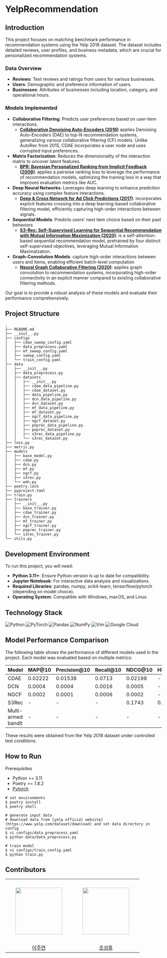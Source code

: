 # YelpRecommendation

## Introduction
This project focuses on matching benchmark performance in recommendation systems using the Yelp 2018 dataset. The dataset includes detailed reviews, user profiles, and business metadata, which are crucial for personalized recommendation systems. 

### Data Overview
- **Reviews**: Text reviews and ratings from users for various businesses.
- **Users**: Demographic and preference information of users.
- **Businesses**: Attributes of businesses including location, category, and operational hours.

### Models Implemented
- **Collaborative Filtering**: Predicts user preferences based on user-item interactions.
  - **[Collaborative Denoising Auto-Encoders (2016)](https://alicezheng.org/papers/wsdm16-cdae.pdf)** applies Denoising Auto-Encoders (DAE) to top-N recommendation systems, generalizing various collaborative filtering (CF) models. Unlike AutoRec from 2015, CDAE incorporates a user node and uses corrupted input preferences.
- **Matrix Factorization**: Reduces the dimensionality of the interaction matrix to uncover latent features.
  - **[BPR: Bayesian Personalized Ranking from Implicit Feedback (2009)](https://arxiv.org/pdf/1205.2618)**: applies a pairwise ranking loss to leverage the performance of recommendation models, optimizing the training loss in a way that improves evaluation metrics like AUC.
- **Deep Neural Networks**: Leverages deep learning to enhance prediction accuracy using complex feature interactions.
  - **[Deep & Cross Network for Ad Click Predictions (2017)](https://arxiv.org/pdf/1708.05123)**: incorporates explicit features crossing into a deep learning-based collaborative filtering model, efficiently capturing high-order interactions between signals.
- **Sequential Models**: Predicts users' next item choice based on their past behaviors
  - **[S3-Rec: Self-Supervised Learning for Sequential Recommendation with Mutual Information Maximization (2020)](https://arxiv.org/pdf/2008.07873)**: is a self-attention-based sequential recommendation model, pretrained by four distinct self-supervised objectives, leveraging Mutual Information Maximalzation.
- **Graph-Convolution Models**: capture high-order interactions between users and items, enabling efficient batch-level computation
  - **[Neural Graph Collaborative Filtering (2020)](https://arxiv.org/pdf/1905.08108)**: applies graph convolution to recommendation systems, incorporating high-order connectivity in an explicit manner compared to existing collaborative filtering methods.

Our goal is to provide a robust analysis of these models and evaluate their performance comprehensively.

## Project Structure
```
.
├── README.md
├── __init__.py
├── configs
│   ├── cdae_sweep_config.yaml
│   ├── data_preprocess.yaml
│   ├── mf_sweep_config.yaml
│   ├── sweep_config.yaml
│   └── train_config.yaml
├── data
│   ├── __init__.py
│   ├── data_preprocess.py
│   ├── datasets
│   │   ├── __init__.py
│   │   ├── cdae_data_pipeline.py
│   │   ├── cdae_dataset.py
│   │   ├── data_pipeline.py
│   │   ├── dcn_data_pipeline.py
│   │   ├── dcn_dataset.py
│   │   ├── mf_data_pipeline.py
│   │   ├── mf_dataset.py
│   │   ├── ngcf_data_pipeline.py
│   │   ├── ngcf_dataset.py
│   │   ├── poprec_data_pipeline.py
│   │   ├── poprec_dataset.py
│   │   ├── s3rec_data_pipeline.py
│   │   └── s3rec_dataset.py
├── loss.py
├── metric.py
├── models
│   ├── base_model.py
│   ├── cdae.py
│   ├── dcn.py
│   ├── mf.py
│   ├── ngcf.py
│   ├── s3rec.py
│   └── wdn.py
├── poetry.lock
├── pyproject.toml
├── train.py
├── trainers
│   ├── __init__.py
│   ├── base_trainer.py
│   ├── cdae_trainer.py
│   ├── dcn_trainer.py
│   ├── mf_trainer.py
│   ├── ngcf_trainer.py
│   ├── poprec_trainer.py
│   └── s3rec_trainer.py
└── utils.py
```

## Development Environment
To run this project, you will need:
- **Python 3.11+**: Ensure Python version is up to date for compatibility.
- **Jupyter Notebook**: For interactive data analysis and visualizations.
- **Required Libraries**: pandas, numpy, scikit-learn, tensorflow/pytorch (depending on model choice).
- **Operating System**: Compatible with Windows, macOS, and Linux.

## Technology Stack
![Python](https://img.shields.io/badge/python-3670A0?style=for-the-badge&logo=python&logoColor=ffdd54)
![PyTorch](https://img.shields.io/badge/PyTorch-%23EE4C2C.svg?style=for-the-badge&logo=PyTorch&logoColor=white)
![Pandas](https://img.shields.io/badge/pandas-%23150458.svg?style=for-the-badge&logo=pandas&logoColor=white)
![NumPy](https://img.shields.io/badge/numpy-%23013243.svg?style=for-the-badge&logo=numpy&logoColor=white)
![Vim](https://img.shields.io/badge/VIM-%2311AB00.svg?style=for-the-badge&logo=vim&logoColor=white)
![Google Cloud](https://img.shields.io/badge/GoogleCloud-%234285F4.svg?style=for-the-badge&logo=google-cloud&logoColor=white)

## Model Performance Comparison

The following table shows the performance of different models used in the project. Each model was evaluated based on multiple metrics:

| Model                   | MAP@10 | Precision@10 | Recall@10 | NDCG@10 | HIT@10 | MRR |
|-------------------------|----------|-----------|--------|----------|---------|-------|
| CDAE                    | 0.02222    | 0.01538     | 0.0713  | 0.02198    | - | - |
| DCN                     | 0.0004    | 0.0004     | 0.0016  | 0.0005    | - | - |
| NGCF                    | 0.0002    | 0.0001     | 0.0006  | 0.0002    | - | - |
| S3Rec                   | -    |   -   | -  | 0.1743  | 0.3134 | 0.1537 |
| Multi-armed bandit      | -    | -     | -  | -   | - | - |

These results were obtained from the Yelp 2018 dataset under controlled test conditions.

## How to Run

Prerequisites
- Python >= 3.11
- Poetry >= 1.8.2
- [Pytorch](https://pytorch.org/)

```
# set environments
$ poetry install
$ poetry shell

# generate input data
# download data from [yelp official website](https://www.yelp.com/dataset/download) and set data directory in config
$ vi configs/data_preprocess.yaml
$ python data/data_preprocess.py

# train model
$ vi configs/train_config.yaml
$ python train.py
```

## Contributors
<table align="center">
  <tr height="205px">
    <td align="center" width="200px">
      <a href="https://github.com/twndus"><img src="https://github.com/twndus.png" width="150px;" alt=""/></a>
    </td>
    <td align="center" width="200px">
      <a href="https://github.com/GangBean"><img src="https://github.com/GangBean.png" width="150px;" alt=""/></a>
    </td>
  </tr>
  <tr>
    <td align="center" width="200px">
      <a href="https://github.com/twndus">이주연</a>
    </td>
    <td align="center" width="200px">
      <a href="https://github.com/GangBean">조성홍</a>
    </td>
  </tr>
</table>
